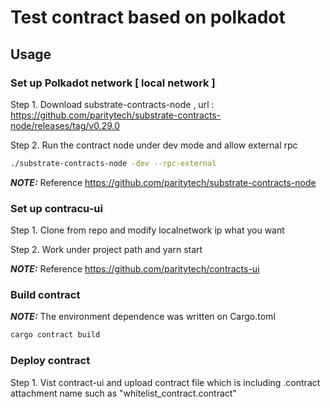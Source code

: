 # Test contract based on polkadot

## Usage

### Set up Polkadot network [ local network ]

Step 1. Download substrate-contracts-node , url : https://github.com/paritytech/substrate-contracts-node/releases/tag/v0.29.0

Step 2. Run the contract node under dev mode and allow external rpc

```sh
./substrate-contracts-node -dev --rpc-external
```

**_NOTE:_** Reference https://github.com/paritytech/substrate-contracts-node

### Set up contracu-ui

Step 1. Clone from repo and modify localnetwork ip what you want

Step 2. Work under project path and yarn start

**_NOTE:_** Reference https://github.com/paritytech/contracts-ui

### Build contract

**_NOTE:_** The environment dependence was written on Cargo.toml

```sh
cargo contract build
```

### Deploy contract

Step 1. Vist contract-ui and upload contract file which is including .contract attachment name such as "whitelist_contract.contract"
